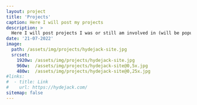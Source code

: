 ```yaml
---
layout: project
title: 'Projects'
caption: Here I will post my projects
description: >
  Here I will post projects I was or still am involved in (will be populated in the coming weeks).
date: '21-07-2022'
image: 
  path: /assets/img/projects/hydejack-site.jpg
  srcset: 
    1920w: /assets/img/projects/hydejack-site.jpg
    960w:  /assets/img/projects/hydejack-site@0,5x.jpg
    480w:  /assets/img/projects/hydejack-site@0,25x.jpg
#links:
#  - title: Link
#    url: https://hydejack.com/
sitemap: false
---
```

